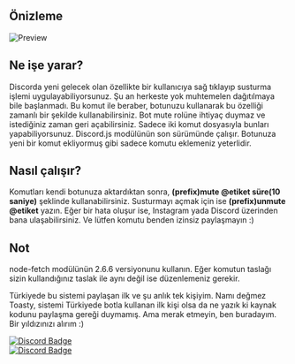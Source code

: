 ## Önizleme

![Preview](https://confighub.photos/images/ywv1bJKS4bMBtIWZoexfav094.gif)

## Ne işe yarar?
Discorda yeni gelecek olan özellikte bir kullanıcıya sağ tıklayıp susturma işlemi uygulayabiliyorsunuz. Şu an herkeste yok muhtemelen dağıtılmaya bile başlanmadı. Bu komut ile beraber, botunuzu kullanarak bu özelliği zamanlı bir şekilde kullanabilirsiniz. Bot mute rolüne ihtiyaç duymaz ve istediğiniz zaman geri açabilirsiniz. Sadece iki komut dosyasıyla bunları yapabiliyorsunuz. Discord.js modülünün son sürümünde çalışır. Botunuza yeni bir komut ekliyormuş gibi sadece komutu eklemeniz yeterlidir.

## Nasıl çalışır?
Komutları kendi botunuza aktardıktan sonra, **(prefix)mute @etiket süre(10 saniye)** şeklinde kullanabilirsiniz. Susturmayı açmak için ise **(prefix)unmute @etiket** yazın. Eğer bir hata oluşur ise, Instagram yada Discord üzerinden bana ulaşabilirsiniz. Ve lütfen komutu benden izinsiz paylaşmayın :)

## Not
node-fetch modülünün 2.6.6 versiyonunu kullanın.
Eğer komutun taslağı sizin kullandığınız taslak ile aynı değil ise düzenlemeniz gerekir.

Türkiyede bu sistemi paylaşan ilk ve şu anlık tek kişiyim. Namı değmez Toasty, sistemi Türkiyede botla kullanan ilk kişi olsa da ne yazık ki kaynak kodunu paylaşma gereği duymamış. Ama merak etmeyin, ben buradayım. Bir yıldızınızı alırım :)

[![Discord Badge](https://img.shields.io/badge/can-white?style=social&logo=Discord)](https://discord.com/users/613700645173592086)<br>
[![Discord Badge](https://img.shields.io/badge/thiskyhan-white?style=social&logo=Instagram)](https://instagram.com/thiskyhan)
